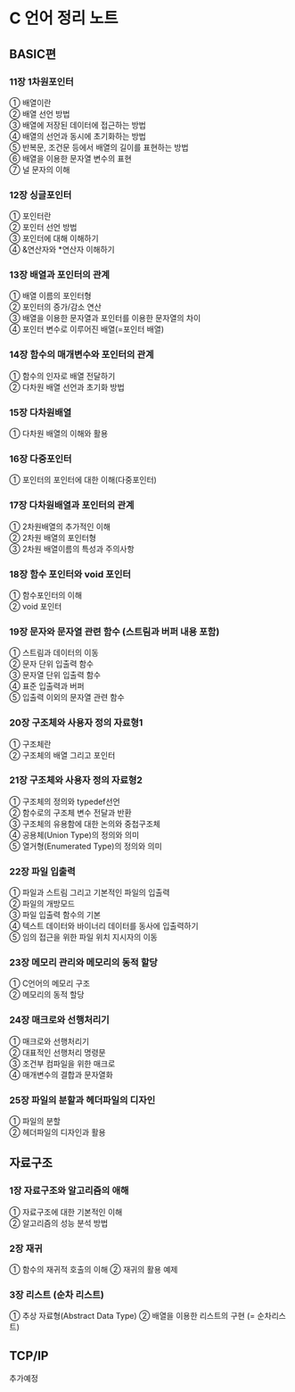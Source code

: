 # C 언어 정리 노트

## BASIC편

### 11장 1차원포인터

① 배열이란  
 ② 배열 선언 방법  
 ③ 배열에 저장된 데이터에 접근하는 방법  
 ④ 배열의 선언과 동시에 초기화하는 방법  
 ⑤ 반복문, 조건문 등에서 배열의 길이를 표현하는 방법  
 ⑥ 배열을 이용한 문자열 변수의 표현  
 ⑦ 널 문자의 이해

### 12장 싱글포인터

① 포인터란  
 ② 포인터 선언 방법  
 ③ 포인터에 대해 이해하기  
 ④ &연산자와 \*연산자 이해하기

### 13장 배열과 포인터의 관계

① 배열 이름의 포인터형  
 ② 포인터의 증가/감소 연산  
 ③ 배열을 이용한 문자열과 포인터를 이용한 문자열의 차이  
 ④ 포인터 변수로 이루어진 배열(=포인터 배열)

### 14장 함수의 매개변수와 포인터의 관계

① 함수의 인자로 배열 전달하기  
 ② 다차원 배열 선언과 초기화 방법

### 15장 다차원배열

① 다차원 배열의 이해와 활용

### 16장 다중포인터

① 포인터의 포인터에 대한 이해(다중포인터)

### 17장 다차원배열과 포인터의 관계

① 2차원배열의 추가적인 이해  
 ② 2차원 배열의 포인터형  
 ③ 2차원 배열이름의 특성과 주의사항

### 18장 함수 포인터와 void 포인터

① 함수포인터의 이해  
 ② void 포인터

### 19장 문자와 문자열 관련 함수 (스트림과 버퍼 내용 포함)

① 스트림과 데이터의 이동  
 ② 문자 단위 입출력 함수  
 ③ 문자열 단위 입출력 함수  
 ④ 표준 입출력과 버퍼  
 ⑤ 입출력 이외의 문자열 관련 함수

### 20장 구조체와 사용자 정의 자료형1

① 구조체란  
 ② 구조체의 배열 그리고 포인터

### 21장 구조체와 사용자 정의 자료형2

① 구조체의 정의와 typedef선언  
 ② 함수로의 구조체 변수 전달과 반환  
 ③ 구조체의 유용함에 대한 논의와 중첩구조체  
 ④ 공용체(Union Type)의 정의와 의미  
 ⑤ 열거형(Enumerated Type)의 정의와 의미

### 22장 파일 입출력

① 파일과 스트림 그리고 기본적인 파일의 입출력  
 ② 파일의 개방모드  
 ③ 파일 입출력 함수의 기본  
 ④ 텍스트 데이터와 바이너리 데이터를 동사에 입출력하기  
 ⑤ 임의 접근을 위한 파일 위치 지시자의 이동

### 23장 메모리 관리와 메모리의 동적 할당

① C언어의 메모리 구조  
 ② 메모리의 동적 할당

### 24장 매크로와 선행처리기

① 매크로와 선행처리기  
 ② 대표적인 선행처리 명령문  
 ③ 조건부 컴파일을 위한 매크로  
 ④ 매개변수의 결합과 문자열화

### 25장 파일의 분할과 헤더파일의 디자인

① 파일의 분할  
 ② 헤더파일의 디자인과 활용

## 자료구조

### 1장 자료구조와 알고리즘의 애해

① 자료구조에 대한 기본적인 이해  
 ② 알고리즘의 성능 분석 방법

### 2장 재귀

① 함수의 재귀적 호출의 이해
② 재귀의 활용 예제

### 3장 리스트 (순차 리스트)

① 추상 자료형(Abstract Data Type)
② 배열을 이용한 리스트의 구현 (= 순차리스트)

## TCP/IP

추가예정

